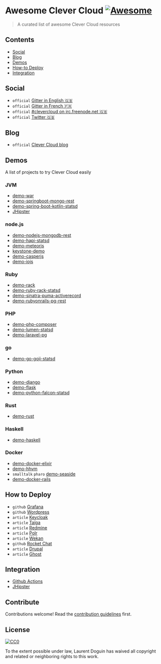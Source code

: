# Awesome Clever Cloud [![Awesome](https://cdn.rawgit.com/sindresorhus/awesome/d7305f38d29fed78fa85652e3a63e154dd8e8829/media/badge.svg)](https://github.com/sindresorhus/awesome)

> A curated list of awesome Clever Cloud resources

## Contents

- [Social](#social)
- [Blog](#blog)
- [Demos](#demos)
- [How-to Deploy](#deploy)
- [Integration](#integration)


## Social

- `official` [Gitter in English 🇬🇧](https://gitter.im/CleverCloud/chatroom-en)
- `official` [Gitter in French 🇫🇷](https://gitter.im/CleverCloud/chatroom-fr)
- `official` [#clevercloud on irc.freenode.net 🇬🇧](irc://irc.freenode.net:6667/clevercloud)
- `official` [Twitter 🇬🇧](https://twitter.com/clever_cloud)

## Blog

- `official` [Clever Cloud blog](https://www.clever-cloud.com/blog/)

## Demos

A list of projects to try Clever Cloud easily

### JVM

- [demo-war](https://github.com/CleverCloud/demo-war)
- [demo-springboot-mongo-rest](https://github.com/CleverCloud/demo-springboot-mongo-rest)
- [demo-spring-boot-kotlin-statsd](https://github.com/CleverCloud/demo-spring-boot-kotlin-statsd)
- [JHipster](https://github.com/clevercloud-jhipster/jhipster-clever-guide)

### node.js

- [demo-nodejs-mongodb-rest](https://github.com/CleverCloud/demo-nodejs-mongodb-rest)
- [demo-hapi-statsd](https://github.com/CleverCloud/demo-hapi-statsd)
- [demo-meteorjs](https://github.com/CleverCloud/demo-meteorjs)
- [keystone-demo](https://github.com/CleverCloud/keystone-demo)
- [demo-casperjs](https://github.com/CleverCloud/demo-casperjs)
- [demo-iojs](https://github.com/CleverCloud/demo-iojs)

### Ruby

- [demo-rack](https://github.com/CleverCloud/demo-rack)
- [demo-ruby-rack-statsd](https://github.com/CleverCloud/demo-ruby-rack-statsd)
- [demo-sinatra-puma-activerecord](https://github.com/CleverCloud/demo-sinatra-puma-activerecord)
- [demo-rubyonrails-pg-rest](https://github.com/CleverCloud/demo-rubyonrails-pg-rest)

### PHP

- [demo-php-composer](https://github.com/CleverCloud/demo-php-composer)
- [demo-lumen-statsd](https://github.com/CleverCloud/demo-lumen-statsd)
- [demo-laravel-pg](https://github.com/CleverCloud/demo-laravel-pg)

### go

- [demo-go-goji-statsd](https://github.com/CleverCloud/demo-go-goji-statsd)

### Python

- [demo-django](https://github.com/CleverCloud/demo-django)
- [demo-flask](https://github.com/CleverCloud/demo-flask)
- [demo-python-falcon-statsd](https://github.com/CleverCloud/demo-python-falcon-statsd)

### Rust

- [demo-rust](https://github.com/CleverCloud/demo-rust)

### Haskell

- [demo-haskell](https://github.com/CleverCloud/demo-haskell)

### Docker

- [demo-docker-elixir](https://github.com/CleverCloud/demo-docker-elixir)
- [demo-hhvm](https://github.com/CleverCloud/demo-hhvm)
- `smalltalk` `pharo` [demo-seaside](https://github.com/CleverCloud/demo-seaside)
- [demo-docker-rails](https://github.com/CleverCloud/demo-docker-rails)


## How to Deploy

- `github` [Grafana](https://github.com/CleverCloud/deploy-grafana)
- `github` [Wordpress](https://github.com/zileo-net/clevercloud-wordpress)
- `article` [Keycloak](https://www.clever-cloud.com/blog/features/2017/11/10/1fdba-docker/)
- `article` [Taïga](https://www.clever-cloud.com/blog/features/2017/10/10/1fdba-django-taiga/)
- `article` [Redmine](https://www.clever-cloud.com/blog/features/2017/10/11/1fdba-rails-redmine/)
- `article` [Polr](https://www.clever-cloud.com/blog/features/2017/10/18/1fdba-laravel-polr/)
- `article` [Wekan](https://www.clever-cloud.com/blog/features/2017/10/20/1fdba-meteor/)
- `github` [Rocket Chat](https://github.com/CleverCloud/demo-rocket-chat)
- `article` [Drupal](https://gastaud.io/article/drupal-clever-cloud/)
- `article` [Ghost](https://blog.welcomattic.com/blog/2019-04-09-how-to-deploy-ghost-to-clevercloud/)

## Integration

 - [Github Actions](https://github.com/47ng/actions-clever-cloud)
 - [JHipster](https://github.com/CleverCloud/generator-jhipster-clevercloud)

## Contribute

Contributions welcome! Read the [contribution guidelines](contributing.md) first.

## License

[![CC0](http://mirrors.creativecommons.org/presskit/buttons/88x31/svg/cc-zero.svg)](http://creativecommons.org/publicdomain/zero/1.0)

To the extent possible under law, Laurent Doguin has waived all copyright and
related or neighboring rights to this work.

